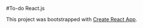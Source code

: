 #To-do React.js

This project was bootstrapped with [Create React App](https://github.com/facebook/create-react-app).

